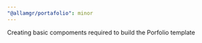 ```yaml
---
"@allamgr/portafolio": minor
---
```


Creating basic compoments required to build the Porfolio template
